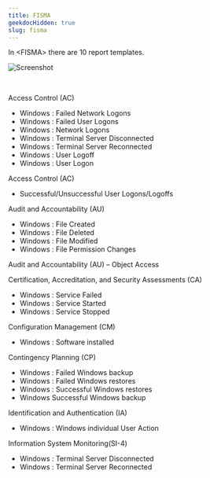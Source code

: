 ```yaml
---
title: FISMA
geekdocHidden: true
slug: fisma
---
```


In \<FISMA> there are 10 report templates.

![Screenshot](/cloud_vista/siem/images/fisma.png)

&nbsp;

Access Control (AC)
* Windows : Failed Network Logons
* Windows : Failed User Logons
* Windows : Network Logons
* Windows : Terminal Server Disconnected
* Windows : Terminal Server Reconnected
* Windows : User Logoff
* Windows : User Logon

Access Control (AC)
* Successful/Unsuccessful User Logons/Logoffs

Audit and Accountability (AU)
* Windows : File Created
* Windows : File Deleted
* Windows : File Modified
* Windows : File Permission Changes

Audit and Accountability (AU) – Object Access

Certification, Accreditation, and Security Assessments (CA)
* Windows : Service Failed
* Windows : Service Started
* Windows : Service Stopped

Configuration Management (CM)
* Windows : Software installed

Contingency Planning (CP)
* Windows : Failed Windows backup
* Windows : Failed Windows restores
* Windows : Successful Windows restores
* Windows  Successful Windows backup

Identification and Authentication (IA)
* Windows : Windows individual User Action

Information System Monitoring(SI-4)
* Windows : Terminal Server Disconnected
* Windows : Terminal Server Reconnected



